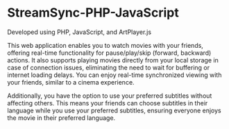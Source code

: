 # StreamSync-PHP-JavaScript

Developed using PHP, JavaScript, and ArtPlayer.js
 
This web application enables you to watch movies with your friends, offering real-time functionality for pause/play/skip (forward, backward) actions. It also supports playing movies directly from your local storage in case of connection issues, eliminating the need to wait for buffering or internet loading delays. You can enjoy real-time synchronized viewing with your friends, similar to a cinema experience.

Additionally, you have the option to use your preferred subtitles without affecting others. This means your friends can choose subtitles in their language while you use your preferred subtitles, ensuring everyone enjoys the movie in their preferred language.
